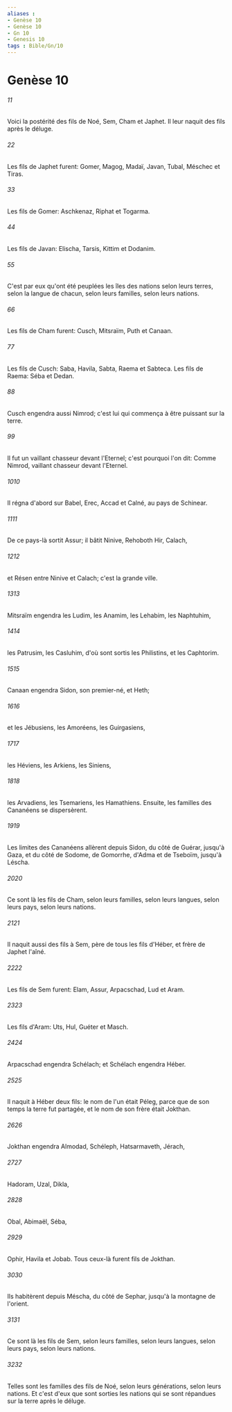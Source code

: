 ```yaml
---
aliases : 
- Genèse 10
- Genèse 10
- Gn 10
- Genesis 10
tags : Bible/Gn/10
---
```


# Genèse 10

###### 11
Voici la postérité des fils de Noé, Sem, Cham et Japhet. Il leur naquit des fils après le déluge.
###### 22
Les fils de Japhet furent: Gomer, Magog, Madaï, Javan, Tubal, Méschec et Tiras.
###### 33
Les fils de Gomer: Aschkenaz, Riphat et Togarma.
###### 44
Les fils de Javan: Elischa, Tarsis, Kittim et Dodanim.
###### 55
C'est par eux qu'ont été peuplées les îles des nations selon leurs terres, selon la langue de chacun, selon leurs familles, selon leurs nations.
###### 66
Les fils de Cham furent: Cusch, Mitsraïm, Puth et Canaan.
###### 77
Les fils de Cusch: Saba, Havila, Sabta, Raema et Sabteca. Les fils de Raema: Séba et Dedan.
###### 88
Cusch engendra aussi Nimrod; c'est lui qui commença à être puissant sur la terre.
###### 99
Il fut un vaillant chasseur devant l'Eternel; c'est pourquoi l'on dit: Comme Nimrod, vaillant chasseur devant l'Eternel.
###### 1010
Il régna d'abord sur Babel, Erec, Accad et Calné, au pays de Schinear.
###### 1111
De ce pays-là sortit Assur; il bâtit Ninive, Rehoboth Hir, Calach,
###### 1212
et Résen entre Ninive et Calach; c'est la grande ville.
###### 1313
Mitsraïm engendra les Ludim, les Anamim, les Lehabim, les Naphtuhim,
###### 1414
les Patrusim, les Casluhim, d'où sont sortis les Philistins, et les Caphtorim.
###### 1515
Canaan engendra Sidon, son premier-né, et Heth;
###### 1616
et les Jébusiens, les Amoréens, les Guirgasiens,
###### 1717
les Héviens, les Arkiens, les Siniens,
###### 1818
les Arvadiens, les Tsemariens, les Hamathiens. Ensuite, les familles des Cananéens se dispersèrent.
###### 1919
Les limites des Cananéens allèrent depuis Sidon, du côté de Guérar, jusqu'à Gaza, et du côté de Sodome, de Gomorrhe, d'Adma et de Tseboïm, jusqu'à Léscha.
###### 2020
Ce sont là les fils de Cham, selon leurs familles, selon leurs langues, selon leurs pays, selon leurs nations.
###### 2121
Il naquit aussi des fils à Sem, père de tous les fils d'Héber, et frère de Japhet l'aîné.
###### 2222
Les fils de Sem furent: Elam, Assur, Arpacschad, Lud et Aram.
###### 2323
Les fils d'Aram: Uts, Hul, Guéter et Masch.
###### 2424
Arpacschad engendra Schélach; et Schélach engendra Héber.
###### 2525
Il naquit à Héber deux fils: le nom de l'un était Péleg, parce que de son temps la terre fut partagée, et le nom de son frère était Jokthan.
###### 2626
Jokthan engendra Almodad, Schéleph, Hatsarmaveth, Jérach,
###### 2727
Hadoram, Uzal, Dikla,
###### 2828
Obal, Abimaël, Séba,
###### 2929
Ophir, Havila et Jobab. Tous ceux-là furent fils de Jokthan.
###### 3030
Ils habitèrent depuis Méscha, du côté de Sephar, jusqu'à la montagne de l'orient.
###### 3131
Ce sont là les fils de Sem, selon leurs familles, selon leurs langues, selon leurs pays, selon leurs nations.
###### 3232
Telles sont les familles des fils de Noé, selon leurs générations, selon leurs nations. Et c'est d'eux que sont sorties les nations qui se sont répandues sur la terre après le déluge.
